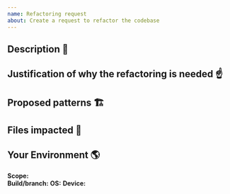 ```yaml
---
name: Refactoring request
about: Create a request to refactor the codebase
---
```


## Description 📄

<!--- Provide a general summary of the refactoring needed -->

## Justification of why the refactoring is needed ☝️

<!---Why is it worth refactoring?-->

## Proposed patterns 🏗

<!--- Describe what the common patterns should be. -->

## Files impacted 🧩

<!--- Describe which files should be modified. -->


## Your Environment 🌎

**Scope:**  
**Build/branch:** 
**OS:** 
**Device:** 
